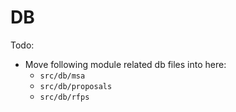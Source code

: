 # DB

Todo:
- Move following module related db files into here:
  - `src/db/msa`
  - `src/db/proposals`
  - `src/db/rfps`
